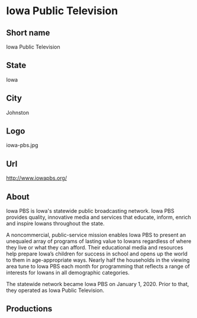 # Iowa Public Television

## Short name

Iowa Public Television

## State

Iowa

## City

Johnston

## Logo

iowa-pbs.jpg

## Url

http://www.iowapbs.org/

## About

Iowa PBS is Iowa's statewide public broadcasting network. Iowa PBS provides quality, innovative media and services that educate, inform, enrich and inspire Iowans throughout the state.

A noncommercial, public-service mission enables Iowa PBS to present an unequaled array of programs of lasting value to Iowans regardless of where they live or what they can afford. Their educational media and resources help prepare Iowa’s children for success in school and opens up the world to them in age-appropriate ways. Nearly half the households in the viewing area tune to Iowa PBS each month for programming that reflects a range of interests for Iowans in all demographic categories.

The statewide network became Iowa PBS on January 1, 2020. Prior to that, they operated as Iowa Public Television.

## Productions


